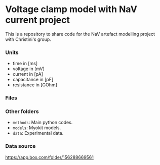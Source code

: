 # Voltage clamp model with NaV current project

This is a repository to share code for the NaV artefact modelling project with Christini's group.

### Units
- time in [ms]
- voltage in [mV]
- current in [pA]
- capacitance in [pF]
- resistance in [GOhm]

### Files


### Other folders

- `methods`: Main python codes.
- `models`: Myokit models.
- `data`: Experimental data.

### Data source
<https://app.box.com/folder/156288669561>
